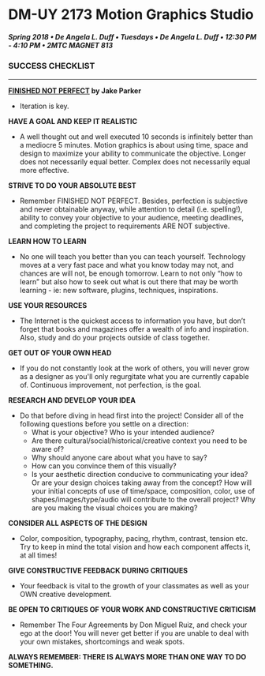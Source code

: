 # DM-UY 2173 Motion Graphics Studio

##### Spring 2018 • De Angela L. Duff • Tuesdays • De Angela L. Duff • 12:30 PM - 4:10 PM • 2MTC MAGNET 813

### SUCCESS CHECKLIST

---

**<a href="https://www.youtube.com/watch?v=Q4vWXbOLmaE" target="_blank">FINISHED NOT PERFECT</a> by Jake Parker</li>**
* Iteration is key.

**HAVE A GOAL AND KEEP IT REALISTIC**
* A well thought out and well executed 10 seconds is infinitely better than a mediocre 5 minutes. Motion graphics is about using time, space and design to maximize your ability to communicate the objective. Longer does not necessarily equal better. Complex does not necessarily equal more effective. 

**STRIVE TO DO YOUR ABSOLUTE BEST**
* Remember FINISHED NOT PERFECT. Besides, perfection is subjective and never obtainable anyway, while attention to detail (i.e. spelling!), ability to convey your objective to your audience, meeting deadlines, and completing the project to requirements ARE NOT subjective. 

**LEARN HOW TO LEARN**
* No one will teach you better than you can teach yourself. Technology moves at a very fast pace and what you know today may not, and chances are will not, be enough tomorrow. Learn to not only “how to learn” but also how to seek out what is out there that may be worth learning - ie: new software, plugins, techniques, inspirations. 

**USE YOUR RESOURCES** 
* The Internet is the quickest access to information you have, but don’t forget that books and magazines offer a wealth of info and inspiration. Also, study and do your projects outside of class together. 

**GET OUT OF YOUR OWN HEAD** 
* If you do not constantly look at the work of others, you will never grow as a designer as you'll only regurgitate what you are currently capable of. Continuous improvement, not perfection, is the goal. 

**RESEARCH AND DEVELOP YOUR IDEA** 
* Do that before diving in head first into the project! Consider all of the following questions before you settle on a direction:
    * What is your objective? Who is your intended audience?
    * Are there cultural/social/historical/creative context you need to be aware of?
    * Why should anyone care about what you have to say?
    * How can you convince them of this visually?
    * Is your aesthetic direction conducive to communicating your idea? Or are your design choices taking away from the concept? How will your initial concepts of use of time/space, composition, color, use of shapes/images/type/audio will contribute to the overall project? Why are you making the visual choices you are making? 

**CONSIDER ALL ASPECTS OF THE DESIGN** 
* Color, composition, typography, pacing, rhythm, contrast, tension etc. Try to keep in mind the total vision and how each component affects it, at all times! 

**GIVE CONSTRUCTIVE FEEDBACK DURING CRITIQUES**
* Your feedback is vital to the growth of your classmates as well as your OWN creative
development. 

**BE OPEN TO CRITIQUES OF YOUR WORK AND CONSTRUCTIVE CRITICISM**
* Remember The Four Agreements by Don Miguel Ruiz, and check your ego at the door! You will never get better if you are unable to deal with your own mistakes, shortcomings and weak spots. 

**ALWAYS REMEMBER: THERE IS ALWAYS MORE THAN ONE WAY TO DO SOMETHING.**